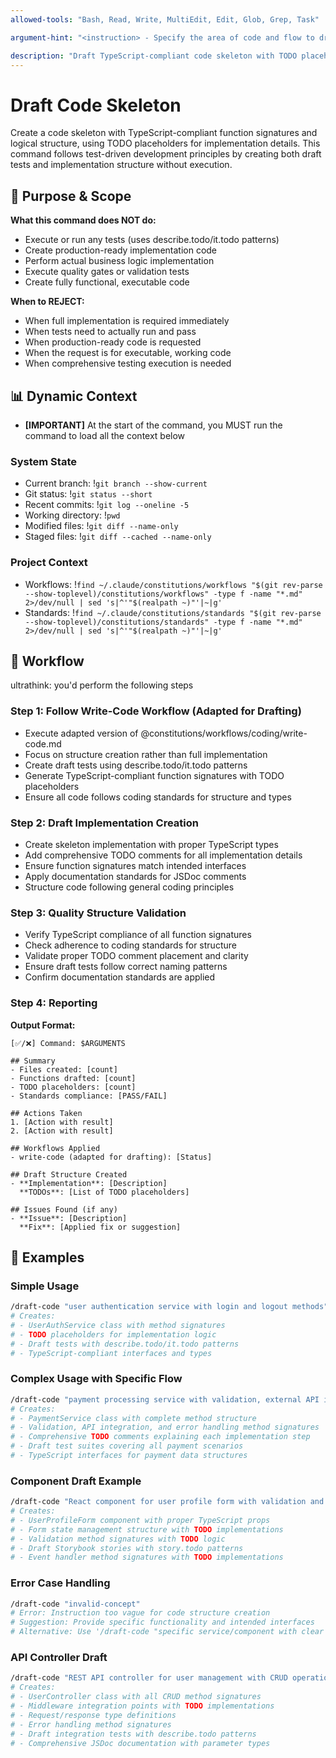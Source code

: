 ```yaml
---
allowed-tools: "Bash, Read, Write, MultiEdit, Edit, Glob, Grep, Task"

argument-hint: "<instruction> - Specify the area of code and flow to draft"

description: "Draft TypeScript-compliant code skeleton with TODO placeholders"
---
```


# Draft Code Skeleton

Create a code skeleton with TypeScript-compliant function signatures and logical structure, using TODO placeholders for implementation details. This command follows test-driven development principles by creating both draft tests and implementation structure without execution.

## 🎯 Purpose & Scope

**What this command does NOT do:**

- Execute or run any tests (uses describe.todo/it.todo patterns)
- Create production-ready implementation code
- Perform actual business logic implementation
- Execute quality gates or validation tests
- Create fully functional, executable code

**When to REJECT:**

- When full implementation is required immediately
- When tests need to actually run and pass
- When production-ready code is requested
- When the request is for executable, working code
- When comprehensive testing execution is needed

## 📊 Dynamic Context

- **[IMPORTANT]** At the start of the command, you MUST run the command to load all the context below

### System State

- Current branch: !`git branch --show-current`
- Git status: !`git status --short`
- Recent commits: !`git log --oneline -5`
- Working directory: !`pwd`
- Modified files: !`git diff --name-only`
- Staged files: !`git diff --cached --name-only`

### Project Context

- Workflows: !`find ~/.claude/constitutions/workflows "$(git rev-parse --show-toplevel)/constitutions/workflows" -type f -name "*.md" 2>/dev/null | sed 's|^'"$(realpath ~)"'|~|g'`
- Standards: !`find ~/.claude/constitutions/standards "$(git rev-parse --show-toplevel)/constitutions/standards" -type f -name "*.md" 2>/dev/null | sed 's|^'"$(realpath ~)"'|~|g'`

## 🔄 Workflow

ultrathink: you'd perform the following steps

### Step 1: Follow Write-Code Workflow (Adapted for Drafting)

- Execute adapted version of @constitutions/workflows/coding/write-code.md
- Focus on structure creation rather than full implementation
- Create draft tests using describe.todo/it.todo patterns
- Generate TypeScript-compliant function signatures with TODO placeholders
- Ensure all code follows coding standards for structure and types

### Step 2: Draft Implementation Creation

- Create skeleton implementation with proper TypeScript types
- Add comprehensive TODO comments for all implementation details
- Ensure function signatures match intended interfaces
- Apply documentation standards for JSDoc comments
- Structure code following general coding principles

### Step 3: Quality Structure Validation

- Verify TypeScript compliance of all function signatures
- Check adherence to coding standards for structure
- Validate proper TODO comment placement and clarity
- Ensure draft tests follow correct naming patterns
- Confirm documentation standards are applied

### Step 4: Reporting

**Output Format:**

```
[✅/❌] Command: $ARGUMENTS

## Summary
- Files created: [count]
- Functions drafted: [count]
- TODO placeholders: [count]
- Standards compliance: [PASS/FAIL]

## Actions Taken
1. [Action with result]
2. [Action with result]

## Workflows Applied
- write-code (adapted for drafting): [Status]

## Draft Structure Created
- **Implementation**: [Description]
  **TODOs**: [List of TODO placeholders]

## Issues Found (if any)
- **Issue**: [Description]
  **Fix**: [Applied fix or suggestion]
```

## 📝 Examples

### Simple Usage

```bash
/draft-code "user authentication service with login and logout methods"
# Creates:
# - UserAuthService class with method signatures
# - TODO placeholders for implementation logic
# - Draft tests with describe.todo/it.todo patterns
# - TypeScript-compliant interfaces and types
```

### Complex Usage with Specific Flow

```bash
/draft-code "payment processing service with validation, external API integration, and error handling flow"
# Creates:
# - PaymentService class with complete method structure
# - Validation, API integration, and error handling method signatures  
# - Comprehensive TODO comments explaining each implementation step
# - Draft test suites covering all payment scenarios
# - TypeScript interfaces for payment data structures
```

### Component Draft Example

```bash
/draft-code "React component for user profile form with validation and submission"
# Creates:
# - UserProfileForm component with proper TypeScript props
# - Form state management structure with TODO implementations
# - Validation method signatures with TODO logic
# - Draft Storybook stories with story.todo patterns
# - Event handler method signatures with TODO implementations
```

### Error Case Handling

```bash
/draft-code "invalid-concept"
# Error: Instruction too vague for code structure creation
# Suggestion: Provide specific functionality and intended interfaces
# Alternative: Use '/draft-code "specific service/component with clear methods"'
```

### API Controller Draft

```bash
/draft-code "REST API controller for user management with CRUD operations and middleware integration"
# Creates:
# - UserController class with all CRUD method signatures
# - Middleware integration points with TODO implementations
# - Request/response type definitions
# - Error handling method signatures
# - Draft integration tests with describe.todo patterns
# - Comprehensive JSDoc documentation with parameter types
```
